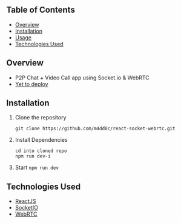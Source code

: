﻿## Table of Contents

- [Overview](#overview)
- [Installation](#installation)
- [Usage](#usage)
- [Technologies Used](#technologies-used)

## Overview

- P2P Chat + Video Call app using Socket.io & WebRTC
- [Yet to deploy](https://videocall-chat-m4dd0x.netlify.app/)

## Installation

1. Clone the repository
   ```
   git clone https://github.com/m4dd0c/react-socket-webrtc.git
   ```
2. Install Dependencies
   ```
   cd into cloned repo
   npm run dev-i
   ```
3. Start
   ``` npm run dev ```

## Technologies Used

- [ReactJS](#ReactJS)
- [SocketIO](#SocketIO)
- [WebRTC](#WebRTC)
